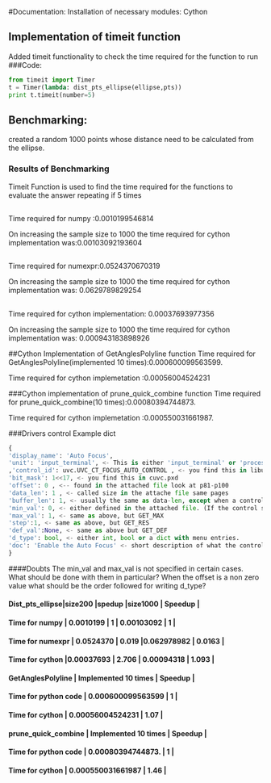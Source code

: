 #Documentation:
Installation of necessary modules:
Cython

## Implementation of timeit function
Added timeit functionality to check the time required for the function to run
###Code:

```python
from timeit import Timer
t = Timer(lambda: dist_pts_ellipse(ellipse,pts))
print t.timeit(number=5)
```

## Benchmarking:
created a random 1000 points  whose distance need to be calculated from the ellipse.

### Results of Benchmarking

Timeit Function is used to find the time required for the functions to evaluate the answer repeating if 5 times
##
Time required for numpy :0.0010199546814

On increasing the sample size to 1000 the time required for cython implementation was:0.00103092193604


##
Time required for numexpr:0.0524370670319

On increasing the sample size to 1000 the time required for cython implementation was: 0.0629789829254


##
Time required for cython implementation: 0.00037693977356

On increasing the sample size to 1000 the time required for cython implementation was: 0.000943183898926

##Cython Implementation of GetAnglesPolyline function
Time required for GetAnglesPolyline(implemented 10 times):0.000600099563599.

Time required for cython implemetation :0.00056004524231

###Cython implementation of prune_quick_combine function
Time required for prune_quick_combine(10 times):0.00080394744873.

Time required for cython implemetation :0.000550031661987.

###Drivers control
Example dict

```python
{
'display_name': 'Auto Focus',
'unit': 'input_terminal', <- This is either 'input_terminal' or 'processing_unit' which one can be found in cuvc.pxd
,'control_id': uvc.UVC_CT_FOCUS_AUTO_CONTROL , <- you find this in libuvc.h
'bit_mask': 1<<17, <- you find this in cuvc.pxd
'offset': 0 , <-- found in the attached file look at p81-p100
'data_len': 1 , <- called size in the attache file same pages
'buffer_len': 1, <- usually the same as data-len, except when a control has an offset, then a multiple.
'min_val': 0, <- either defined in the attached file. (If the control supports a GET_MIN call this field is 'None')
'max_val': 1, <- same as above, but GET_MAX
'step':1, <- same as above, but GET_RES
'def_val':None, <- same as above but GET_DEF
'd_type': bool, <- either int, bool or a dict with menu entries.
'doc': 'Enable the Auto Focus' <- short description of what the control does.
}
```

####Doubts
The min_val and max_val is not specified in certain cases. What should be done with them in particular?
When the offset is a non zero value what should be the order followed for writing d_type?


#### **Dist_pts_ellipse**|**size200** |**spedup** |**size1000** | **Speedup** |
#### Time for numpy      | 0.0010199  |     1     | 0.00103092  |     1       |
#### Time for numexpr    | 0.0524370  |  0.019    |0.062978982  |    0.0163   |
#### Time for cython     |0.00037693  |  2.706    | 0.00094318  |    1.093    |

#### **GetAnglesPolyline**   | **Implemented 10 times** | **Speedup** |
#### Time for python code    |  0.000600099563599       |     1       |
#### Time for cython         |  0.00056004524231        |    1.07     |


#### **prune_quick_combine**   |  **Implemented 10 times**  | **Speedup**  |
#### Time for python code      |  0.00080394744873.         |     1        |
#### Time for cython           |  0.000550031661987         |    1.46      |
